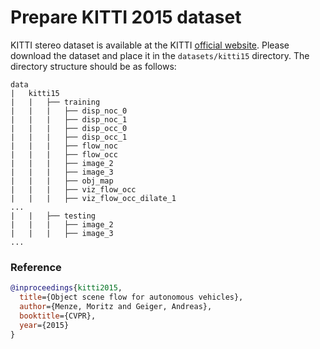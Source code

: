 # Prepare KITTI 2015 dataset

KITTI stereo dataset is available at the KITTI [official website](https://www.cvlibs.net/datasets/kitti/eval_scene_flow.php?benchmark=stereo).
Please download the dataset and place it in the `datasets/kitti15` directory.
The directory structure should be as follows:

```text
data
|   kitti15
|   |   ├── training
|   |   |   ├── disp_noc_0
|   |   |   ├── disp_noc_1
|   |   |   ├── disp_occ_0
|   |   |   ├── disp_occ_1
|   |   |   ├── flow_noc
|   |   |   ├── flow_occ
|   |   |   ├── image_2
|   |   |   ├── image_3
|   |   |   ├── obj_map
|   |   |   ├── viz_flow_occ
|   |   |   ├── viz_flow_occ_dilate_1
...
|   |   ├── testing
|   |   |   ├── image_2
|   |   |   ├── image_3
...
```

### Reference

```bibtex
@inproceedings{kitti2015,
  title={Object scene flow for autonomous vehicles},
  author={Menze, Moritz and Geiger, Andreas},
  booktitle={CVPR},
  year={2015}
}
```
